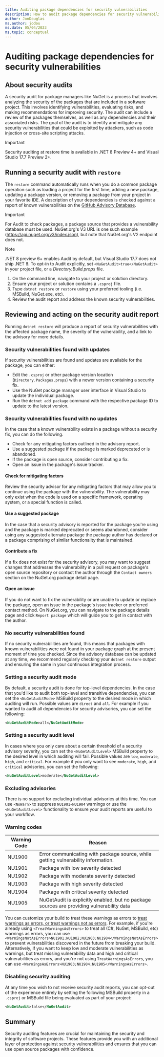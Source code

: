 ```yaml
---
title: Auditing package dependencies for security vulnerabilities
description: How to audit package dependencies for security vulnerabilities and acting on security audit reports.
author: JonDouglas
ms.author: jodou
ms.date: 05/04/2023
ms.topic: conceptual
---
```


# Auditing package dependencies for security vulnerabilities

## About security audits

A security audit for package managers like NuGet is a process that involves analyzing the security of the packages that are included in a software project. This involves identifying vulnerabilities, evaluating risks, and making recommendations for improving security. The audit can include a review of the packages themselves, as well as any dependencies and their associated risks. The goal of the audit is to identify and mitigate any security vulnerabilities that could be exploited by attackers, such as code injection or cross-site scripting attacks. 

> [!IMPORTANT]
> Security auditing at restore time is available in .NET 8 Preview 4+ and Visual Studio 17.7 Preview 2+.

## Running a security audit with `restore`

The `restore` command automatically runs when you do a common package operation such as loading a project for the first time, adding a new package, updating a package version, or removing a package from your project in your favorite IDE. A description of your dependencies is checked against a report of known vulnerabilities on the [GitHub Advisory Database](https://github.com/advisories?query=type%3Areviewed+ecosystem%3Anuget).

> [!IMPORTANT]
> For Audit to check packages, a package source that provides a vulnerability database must be used.
> NuGet.org's V3 URL is one such example (https://api.nuget.org/v3/index.json), but note that NuGet.org's V2 endpoint does not.

> [!NOTE]
> .NET 8 preview 6+ enables Audit by default, but Visual Studio 17.7 does not ship .NET 8.
> To opt-in to Audit explicitly, set `<NuGetAudit>true</NuGetAudit>` in your project file, or a *Directory.Build.props* file.

1. On the command line, navigate to your project or solution directory.
2. Ensure your project or solution contains a `.csproj` file.
3. Type `dotnet restore` or `restore` using your preferred tooling (i.e. MSBuild, NuGet.exe, etc).
4. Review the audit report and address the known security vulnerabilities.

## Reviewing and acting on the security audit report

Running `dotnet restore` will produce a report of security vulnerabilities with the affected package name, the severity of the vulnerability, and a link to the advisory for more details.

### Security vulnerabilities found with updates

If security vulnerabilities are found and updates are available for the package, you can either:

- Edit the `.csproj` or other package version location (`Directory.Packages.props`) with a newer version containing a security fix.
- Use the NuGet package manager user interface in Visual Studio to update the individual package.
- Run the `dotnet add package` command with the respective package ID to update to the latest version.

### Security vulnerabilities found with no updates

In the case that a known vulnerability exists in a package without a security fix, you can do the following.

- Check for any mitigating factors outlined in the advisory report.
- Use a suggested package if the package is marked deprecated or is abandoned.
- If the package is open source, consider contributing a fix.
- Open an issue in the package's issue tracker.

#### Check for mitigating factors

Review the security advisor for any mitigating factors that may allow you to continue using the package with the vulnerability. The vulnerability may only exist when the code is used on a specific framework, operating system, or a special function is called.

#### Use a suggested package

In the case that a security advisory is reported for the package you're using and the package is marked deprecated or seems abandoned, consider using any suggested alternate package the package author has declared or a package comprising of similar functionality that is maintained.

#### Contribute a fix

If a fix does not exist for the security advisory, you may want to suggest changes that addresses the vulnerability in a pull request on package's open source repository or contact the author through the `Contact owners` section on the NuGet.org package detail page.

#### Open an issue

If you do not want to fix the vulnerability or are unable to update or replace the package, open an issue in the package's issue tracker or preferred contact method. On NuGet.org, you can navigate to the package details page and click `Report package` which will guide you to get in contact with the author.

### No security vulnerabilities found

If no security vulnerabilities are found, this means that packages with known vulnerabilities were not found in your package graph at the present moment of time you checked. Since the advisory database can be updated at any time, we recommend regularly checking your `dotnet restore` output and ensuring the same in your continuous integration process.

### Setting a security audit mode

By default, a security audit is done for top-level dependencies. In the case that you'd like to audit both top-level and transitive dependencies, you can set the `<NuGetAuditMode>` MSBuild property to the desired mode in which auditing will run. Possible values are `direct` and `all`. For example if you wanted to audit all dependencies for security advisories, you can set the following:

```xml
<NuGetAuditMode>all</NuGetAuditMode>
```

### Setting a security audit level

In cases where you only care about a certain threshold of a security advisory severity, you can set the `<NuGetAuditLevel>` MSBuild property to the desired level in which auditing will fail. Possible values are `low`, `moderate`, `high`, and `critical`. For example if you only want to see `moderate`, `high`, and `critical` advisories, you can set the following:

```xml
<NuGetAuditLevel>moderate</NuGetAuditLevel>
```

### Excluding advisories

There is no support for excluding individual advisories at this time. You can use `<NoWarn>` to suppress `NU1901`-`NU1904` warnings or use the `<NuGetAuditLevel>` functionality to ensure your audit reports are useful to your workflow.

### Warning codes

| Warning Code | Reason |
|--------------|----------|
| NU1900 | Error communicating with package source, while getting vulnerability information. |
| NU1901 | Package with low severity detected |
| NU1902 | Package with moderate severity detected |
| NU1903 | Package with high severity detected |
| NU1904 | Package with critical severity detected |
| NU1905 | NuGetAudit is explicitly enabled, but no package sources are providing vulnerability data |

You can customize your build to treat these warnings as errors to [treat warnings as errors, or treat warnings not as errors](/dotnet/csharp/language-reference/compiler-options/errors-warnings#warningsaserrors-and-warningsnotaserrors).
For example, if you're already using `<TreatWarningsAsErrors>` to treat all (C#, NuGet, MSBuild, etc) warnings as errors, you can use `<WarningsNotAsErrors>NU1901;NU1902;NU1903;NU1904</WarningsNotAsErrors>` to prevent vulnerabilities discovered in the future from breaking your build.
Alternatively, if you want to keep low and moderate vulnerabilities as warnings, but treat missing vulnerability data and high and critical vulnerabilities as errors, and you're not using `TreatWarningsAsErrors`, you can use `<WarningsAsErrors>NU1903;NU1904;NU1905</WarningsAsErrors>`.

### Disabling security auditing

At any time you wish to not receive security audit reports, you can opt-out of the experience entirely by setting the following MSBuild property in a `.csproj` or MSBuild file being evaluated as part of your project:

```xml
<NuGetAudit>false</NuGetAudit>
```

## Summary

Security auditing features are crucial for maintaining the security and integrity of software projects. These features provide you with an additional layer of protection against security vulnerabilities and ensures that you can use open source packages with confidence.
